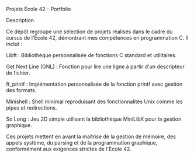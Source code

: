 Projets École 42 - Portfolio

Description

Ce dépôt regroupe une sélection de projets réalisés dans le cadre du cursus de l'École 42, démontrant mes compétences en programmation C. Il inclut :





Libft : Bibliothèque personnalisée de fonctions C standard et utilitaires.



Get Next Line (GNL) : Fonction pour lire une ligne à partir d'un descripteur de fichier.



ft_printf : Implémentation personnalisée de la fonction printf avec gestion des formats.



Minishell : Shell minimal reproduisant des fonctionnalités Unix comme les pipes et redirections.



So Long : Jeu 2D simple utilisant la bibliothèque MiniLibX pour la gestion graphique.

Ces projets mettent en avant la maîtrise de la gestion de mémoire, des appels système, du parsing et de la programmation graphique, conformément aux exigences strictes de l'École 42.
